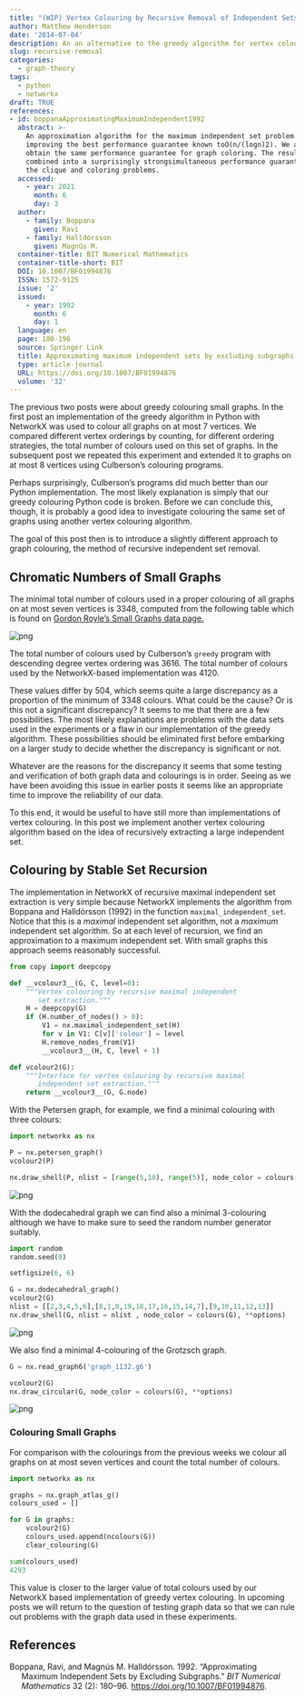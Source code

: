 ```yaml
---
title: "(WIP) Vertex Colouring by Recursive Removal of Independent Sets of Vertices"
author: Matthew Henderson
date: '2014-07-04'
description: An an alternative to the greedy algorithm for vertex colouring.
slug: recursive-removal
categories:
  - graph-theory
tags:
  - python
  - networkx
draft: TRUE
references:
- id: boppanaApproximatingMaximumIndependent1992
  abstract: >-
    An approximation algorithm for the maximum independent set problem is given,
    improving the best performance guarantee known toO(n/(logn)2). We also
    obtain the same performance guarantee for graph coloring. The results can be
    combined into a surprisingly strongsimultaneous performance guarantee for
    the clique and coloring problems.
  accessed:
    - year: 2021
      month: 6
      day: 3
  author:
    - family: Boppana
      given: Ravi
    - family: Halldórsson
      given: Magnús M.
  container-title: BIT Numerical Mathematics
  container-title-short: BIT
  DOI: 10.1007/BF01994876
  ISSN: 1572-9125
  issue: '2'
  issued:
    - year: 1992
      month: 6
      day: 1
  language: en
  page: 180-196
  source: Springer Link
  title: Approximating maximum independent sets by excluding subgraphs
  type: article-journal
  URL: https://doi.org/10.1007/BF01994876
  volume: '32'
---
```


The previous two posts were about greedy colouring small graphs. In the
first post an implementation of the greedy algorithm in Python with NetworkX
was used to colour all graphs on at most 7 vertices. We compared different
vertex orderings by counting, for different ordering strategies, the total
number of colours used on this set of graphs. In the subsequent post we
repeated this experiment and extended it to graphs on at most 8 vertices
using Culberson’s colouring programs.

Perhaps surprisingly, Culberson’s programs did much better than our Python
implementation. The most likely explanation is simply that our greedy colouring
Python code is broken. Before we can conclude this, though, it is probably a
good idea to investigate colouring the same set of graphs using another vertex
colouring algorithm.

The goal of this post then is to introduce a slightly different approach
to graph colouring, the method of recursive
independent set removal.

## Chromatic Numbers of Small Graphs

The minimal total number of colours used in a proper colouring of all graphs
on at most seven vertices is 3348, computed from the following table which is
found on
[Gordon Royle’s Small Graphs data page.](http://staffhome.ecm.uwa.edu.au/~00013890/remote/graphs/)

![png](figure/table.png)

The total number of colours used by Culberson’s `greedy` program with
descending degree vertex ordering was 3616. The total number of colours used
by the NetworkX-based implementation was 4120.

These values differ by 504, which seems quite a large discrepancy as a
proportion of the minimum of 3348 colours. What could be the cause? Or is
this not a significant discrepancy? It seems to me that there are
a few possibilities. The most likely explanations are problems with the
data sets used in the experiments or a flaw in our implementation of
the greedy algorithm. These possibilities should be eliminated first before
embarking on a larger study to decide whether the discrepancy is significant
or not.

Whatever are the reasons for the discrepancy it seems that some testing and
verification of both graph data and colourings is in order. Seeing as we have
been avoiding this issue in earlier posts it seems like an appropriate time
to improve the reliability of our data.

To this end, it would be useful to have still more than implementations of
vertex colouring. In this post we implement another vertex colouring algorithm
based on the idea of recursively extracting a large independent set.

## Colouring by Stable Set Recursion

The implementation in NetworkX of recursive maximal independent set extraction
is very simple because NetworkX implements the algorithm from
Boppana and Halldórsson (1992)
in the function `maximal_independent_set`. Notice that
this is a *maximal* independent set algorithm, not a *maximum* independent set
algorithm. So at each level of recursion, we find an approximation to a
maximum independent set. With small graphs this approach seems reasonably
successful.

``` python
from copy import deepcopy

def __vcolour3__(G, C, level=0):
    """Vertex colouring by recursive maximal independent
       set extraction."""
    H = deepcopy(G)
    if (H.number_of_nodes() > 0):
        V1 = nx.maximal_independent_set(H)
        for v in V1: C[v]['colour'] = level
        H.remove_nodes_from(V1)
        __vcolour3__(H, C, level + 1)

def vcolour2(G):
    """Interface for vertex colouring by recursive maximal
       independent set extraction."""
    return __vcolour3__(G, G.node)
```

With the Petersen graph, for example, we find a minimal colouring with three
colours:

``` python
import networkx as nx

P = nx.petersen_graph()
vcolour2(P)

nx.draw_shell(P, nlist = [range(5,10), range(5)], node_color = colours(P), **options)
```

![png](figure/recursive-colouring_9_1.png)

With the dodecahedral graph we can find also a minimal 3-colouring although we
have to make sure to seed the random number generator suitably.

``` python
import random
random.seed(0)

setfigsize(6, 6)

G = nx.dodecahedral_graph()
vcolour2(G)
nlist = [[2,3,4,5,6],[8,1,0,19,18,17,16,15,14,7],[9,10,11,12,13]]
nx.draw_shell(G, nlist = nlist , node_color = colours(G), **options)
```

![png](figure/recursive-colouring_11_0.png)

We also find a minimal 4-colouring of the Grotzsch graph.

``` python
G = nx.read_graph6('graph_1132.g6')

vcolour2(G)
nx.draw_circular(G, node_color = colours(G), **options)
```

![png](figure/recursive-colouring_13_0.png)

### Colouring Small Graphs

For comparison with the colourings from the previous weeks we colour all graphs
on at most seven vertices and count the total number of colours.

``` python
import networkx as nx

graphs = nx.graph_atlas_g()
colours_used = []

for G in graphs:
    vcolour2(G)
    colours_used.append(ncolours(G))
    clear_colouring(G)

sum(colours_used)
4293
```

This value is closer to the larger value of total colours used by our NetworkX
based implementation of greedy vertex colouring. In upcoming posts we will
return to the question of testing graph data so that we can rule out problems
with the graph data used in these experiments.

## References

<div id="refs" class="references csl-bib-body hanging-indent">

<div id="ref-boppanaApproximatingMaximumIndependent1992" class="csl-entry">

Boppana, Ravi, and Magnús M. Halldórsson. 1992. “Approximating Maximum Independent Sets by Excluding Subgraphs.” *BIT Numerical Mathematics* 32 (2): 180–96. <https://doi.org/10.1007/BF01994876>.

</div>

</div>
